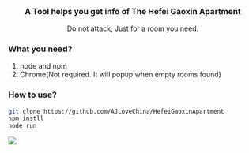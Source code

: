<p align="center" style='font-size:16px;'><b>A Tool helps you get info of The Hefei Gaoxin Apartment</b></p>
<p align="center">Do not attack, Just for a room you need.</p>

### What you need?
<ol>
  <li>node and npm</li>
  <li>Chrome(Not required. It will popup when empty rooms found)</li>
</ol>

### How to use?
```bash
git clone https://github.com/AJLoveChina/HefeiGaoxinApartment
npm instll
node run
```


[![](http://i.imgur.com/5RHR6Ku.png)](http://hejie.nigeerhuo.com)
